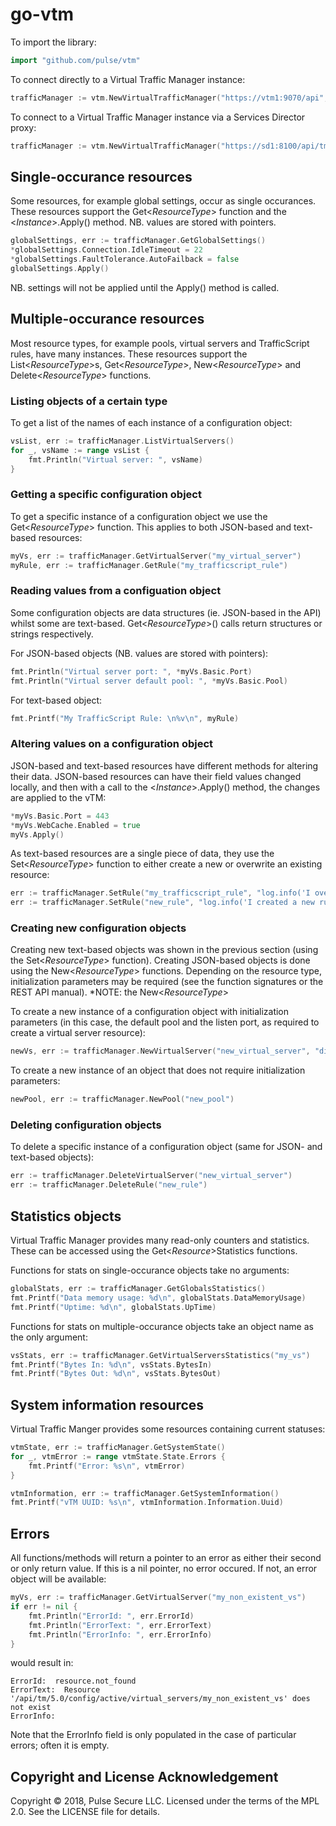 # go-vtm

To import the library:
```go
import "github.com/pulse/vtm"
```

To connect directly to a Virtual Traffic Manager instance:
```go
trafficManager := vtm.NewVirtualTrafficManager("https://vtm1:9070/api", "admin", "P@55w0rD!")
```

To connect to a Virtual Traffic Manager instance via a Services Director proxy:
```go
trafficManager := vtm.NewVirtualTrafficManager("https://sd1:8100/api/tmcm/2.5/instance/vtm1", "sd_admin", "SD_P@55w0rD!")
```

## Single-occurance resources
Some resources, for example global settings, occur as single occurances.  These resources
support the Get<*ResourceType*> function and the <*Instance*>.Apply() method.  NB. values are 
stored with pointers.
```go
globalSettings, err := trafficManager.GetGlobalSettings()
*globalSettings.Connection.IdleTimeout = 22
*globalSettings.FaultTolerance.AutoFailback = false
globalSettings.Apply()
```
NB. settings will not be applied until the Apply() method is called.

## Multiple-occurance resources
Most resource types, for example pools, virtual servers and TrafficScript rules, have many instances.
These resources support the List<*ResourceType*>s, Get<*ResourceType*>, New<*ResourceType*> and Delete<*ResourceType*>
functions.

### Listing objects of a certain type
To get a list of the names of each instance of a configuration object:
```go
vsList, err := trafficManager.ListVirtualServers()
for _, vsName := range vsList {
	fmt.Println("Virtual server: ", vsName)
}
```

### Getting a specific configuration object
To get a specific instance of a configuration object we use the Get<*ResourceType*> function.
This applies to both JSON-based and text-based resources:
```go
myVs, err := trafficManager.GetVirtualServer("my_virtual_server")
myRule, err := trafficManager.GetRule("my_trafficscript_rule")
```

### Reading values from a configuation object
Some configuration objects are data structures (ie. JSON-based in the API) whilst some 
are text-based.  Get<*ResourceType*>() calls return structures or strings respectively.

For JSON-based objects (NB. values are stored with pointers):
```go
fmt.Println("Virtual server port: ", *myVs.Basic.Port)
fmt.Println("Virtual server default pool: ", *myVs.Basic.Pool)
```

For text-based object:
```go
fmt.Printf("My TrafficScript Rule: \n%v\n", myRule)
```

### Altering values on a configuration object
JSON-based and text-based resources have different methods for altering their data.
JSON-based resources can have their field values changed locally, and then with a call to
the <*Instance*>.Apply() method, the changes are applied to the vTM:
```go
*myVs.Basic.Port = 443
*myVs.WebCache.Enabled = true
myVs.Apply()
```

As text-based resources are a single piece of data, they use the Set<*ResourceType*> function
to either create a new or overwrite an existing resource:
```go
err := trafficManager.SetRule("my_trafficscript_rule", "log.info('I overwrote an existing rule');")
err := trafficManager.SetRule("new_rule", "log.info('I created a new rule');")
```

### Creating new configuration objects
Creating new text-based objects was shown in the previous section (using the Set<*ResourceType*> function).
Creating JSON-based objects is done using the New<*ResourceType*> functions.  Depending on the resource type,
initialization parameters may be required (see the function signatures or the REST API manual).
*NOTE: the New<*ResourceType*>

To create a new instance of a configuration object with initialization parameters (in this case, the 
default pool and the listen port, as required to create a virtual server resource):
```go
newVs, err := trafficManager.NewVirtualServer("new_virtual_server", "discard", 8080)
```

To create a new instance of an object that does not require initialization parameters:
```go
newPool, err := trafficManager.NewPool("new_pool")
```

### Deleting configuration objects
To delete a specific instance of a configuration object (same for JSON- and text-based objects):
```go
err := trafficManager.DeleteVirtualServer("new_virtual_server")
err := trafficManager.DeleteRule("new_rule")
```

## Statistics objects
Virtual Traffic Manager provides many read-only counters and statistics.  These can be accessed 
using the Get<*Resource*>Statistics functions.

Functions for stats on single-occurance objects take no arguments:
```go
globalStats, err := trafficManager.GetGlobalsStatistics()
fmt.Printf("Data memory usage: %d\n", globalStats.DataMemoryUsage)
fmt.Printf("Uptime: %d\n", globalStats.UpTime)
```

Functions for stats on multiple-occurance objects take an object name as the only argument:
```go
vsStats, err := trafficManager.GetVirtualServersStatistics("my_vs")
fmt.Printf("Bytes In: %d\n", vsStats.BytesIn)
fmt.Printf("Bytes Out: %d\n", vsStats.BytesOut)

```

## System information resources
Virtual Traffic Manger provides some resources containing current statuses:
```go
vtmState, err := trafficManager.GetSystemState()
for _, vtmError := range vtmState.State.Errors {
	fmt.Printf("Error: %s\n", vtmError)
}

vtmInformation, err := trafficManager.GetSystemInformation()
fmt.Printf("vTM UUID: %s\n", vtmInformation.Information.Uuid)
```

## Errors
All functions/methods will return a pointer to an error as either their second or only return value.
If this is a nil pointer, no error occured.  If not, an error object will be available:
```go
myVs, err := trafficManager.GetVirtualServer("my_non_existent_vs")
if err != nil {
	fmt.Println("ErrorId: ", err.ErrorId)
	fmt.Println("ErrorText: ", err.ErrorText)
	fmt.Println("ErrorInfo: ", err.ErrorInfo)
}
```
would result in:
```
ErrorId:  resource.not_found
ErrorText:  Resource '/api/tm/5.0/config/active/virtual_servers/my_non_existent_vs' does not exist
ErrorInfo:
```
Note that the ErrorInfo field is only populated in the case of particular errors; often it is empty.

## Copyright and License Acknowledgement

Copyright &copy; 2018, Pulse Secure LLC. Licensed under the terms of the
MPL 2.0. See the LICENSE file for details.
